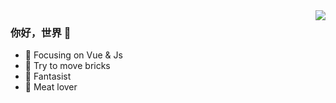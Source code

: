 <img align="right" src="https://github-readme-stats.vercel.app/api?username=Acermumu&show_icons=true&icon_color=CE1D2D&text_color=718096&bg_color=ffffff&hide_title=true" />

### 你好，世界 👋

- :orange_book: Focusing on Vue & Js
- :hammer: Try to move bricks
- :ram: Fantasist
- :meat_on_bone: Meat lover
